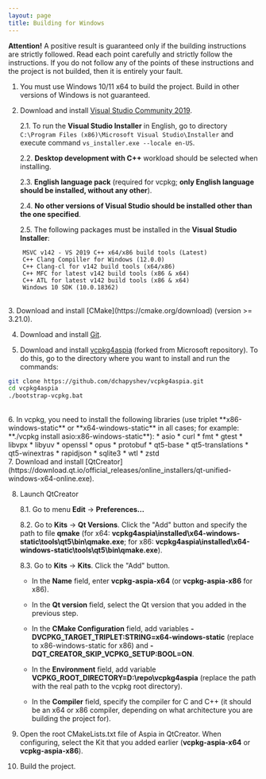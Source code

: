 ```yaml
---
layout: page
title: Building for Windows
---
```


**Attention!** A positive result is guaranteed only if the building instructions are strictly followed.
Read each point carefully and strictly follow the instructions.
If you do not follow any of the points of these instructions and the project is not builded, then it is entirely your fault.

1. You must use Windows 10/11 x64 to build the project. Build in other versions of Windows is not guaranteed.

2. Download and install [Visual Studio Community 2019](https://www.visualstudio.com/downloads).

   2.1. To run the **Visual Studio Installer** in English, go to directory ```C:\Program Files (x86)\Microsoft Visual Studio\Installer``` and execute command ```vs_installer.exe --locale en-US```.

   2.2. **Desktop development with C++** workload should be selected when installing.

   2.3. **English language pack** (required for vcpkg; **only English language should be installed, without any other**).

   2.4. **No other versions of Visual Studio should be installed other than the one specified**.

   2.5. The following packages must be installed in the **Visual Studio Installer**:
```
    MSVC v142 - VS 2019 C++ x64/x86 build tools (Latest)
    C++ Clang Compiller for Windows (12.0.0)
    C++ Clang-cl for v142 build tools (x64/x86)
    C++ MFC for latest v142 build tools (x86 & x64)
    C++ ATL for latest v142 build tools (x86 & x64)
    Windows 10 SDK (10.0.18362)
```	  
<br/>
3. Download and install [CMake](https://cmake.org/download) (version >= 3.21.0).

4. Download and install [Git](https://git-scm.com/downloads).

5. Download and install [vcpkg4aspia](https://github.com/dchapyshev/vcpkg4aspia) (forked from Microsoft repository). To do this, go to the directory where you want to install and run the commands:
```bash
git clone https://github.com/dchapyshev/vcpkg4aspia.git
cd vcpkg4aspia
./bootstrap-vcpkg.bat
```
<br/>
6. In vcpkg, you need to install the following libraries (use triplet **x86-windows-static** or **x64-windows-static** in all cases; for example: **./vcpkg install asio:x86-windows-static**):
* asio
* curl
* fmt
* gtest
* libvpx
* libyuv
* openssl
* opus
* protobuf
* qt5-base
* qt5-translations
* qt5-winextras
* rapidjson
* sqlite3
* wtl
* zstd
<br/>
7. Download and install [QtCreator](https://download.qt.io/official_releases/online_installers/qt-unified-windows-x64-online.exe).

8. Launch QtCreator

   8.1. Go to menu **Edit** -> **Preferences...**

   8.2. Go to **Kits** -> **Qt Versions**. Click the "Add" button and specify the path to file **qmake**
   (for x64: **vcpkg4aspia\installed\x64-windows-static\tools\qt5\bin\qmake.exe**; for x86: **vcpkg4aspia\installed\x64-windows-static\tools\qt5\bin\qmake.exe**).

   8.3. Go to **Kits** -> **Kits**. Click the "Add" button.

     - In the **Name** field, enter **vcpkg-aspia-x64** (or **vcpkg-aspia-x86** for x86).

     - In the **Qt version** field, select the Qt version that you added in the previous step.

     - In the **CMake Configuration** field, add variables **-DVCPKG_TARGET_TRIPLET:STRING=x64-windows-static** (replace to x86-windows-static for x86) and **-DQT_CREATOR_SKIP_VCPKG_SETUP:BOOL=ON**.

     - In the **Environment** field, add variable **VCPKG_ROOT_DIRECTORY=D:\repo\vcpkg4aspia** (replace the path with the real path to the vcpkg root directory).

     - In the **Compiler** field, specify the compiler for C and C++ (it should be an x64 or x86 compiler, depending on what architecture you are building the project for).


9. Open the root CMakeLists.txt file of Aspia in QtCreator. When configuring, select the Kit that you added earlier (**vcpkg-aspia-x64** or **vcpkg-aspia-x86**).

10. Build the project.
